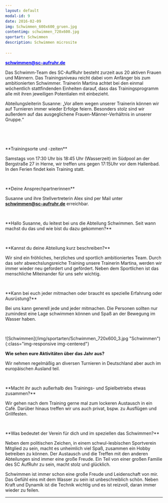 ```yaml
---
layout: default
modal-id: 9
date: 2016-02-09
img: Schwimmen_600x600_gruen.jpg
contentimg: schwimmen_720x600.jpg
sportart: Schwimmen
description: Schwimmen microsite
             
---
```


<p><b><a href="mailto:schwimmen@sc-aufruhr.de"><font color="#0000FF">schwimmen@sc-aufruhr.de</font></a></b></p>


Das Schwimm-Team des SC-AufRuhr besteht zurzeit aus 20 aktiven Frauen und Männern.
Das Trainingsniveau reicht dabei vom Anfänger bis zum ambitionierten Schwimmer.
Trainerin Martina achtet bei den einmal wöchentlich stattfindenden Einheiten
darauf, dass das Trainingsprogramm alle mit ihren jeweiligen Potentialen mit
einbezieht.

Abteilungsleiterin Susanne: „Vor allem wegen unserer Trainerin können wir
auf Turnieren immer wieder Erfolge feiern. Besonders stolz sind wir außerdem
auf das ausgeglichene Frauen-Männer-Verhältnis in unserer Gruppe.“


  
<p>&nbsp;</p>
**Trainingsorte und -zeiten**



Samstags von 17:30 Uhr bis 18:45 Uhr (Wasserzeit) im Südpool an der
Bergstraße 27 in Herne, wir treffen uns gegen 17:15Uhr
vor dem Hallenbad. In den Ferien findet kein Training statt.




<p>&nbsp;</p>
**Deine Ansprechpartnerinnen**

Susanne und ihre Stellvertreterin Alex sind per Mail unter<br><b><a href="mailto:schwimmen@sc-aufruhr.de"><font color="#0000FF">schwimmen@sc-aufruhr.de</font></a></b> erreichbar.

<p>&nbsp;</p>
**Hallo Susanne, du leitest bei uns die Abteilung Schwimmen. Seit wann machst du das und wie bist du dazu gekommen?**
<p>&nbsp;</p>
**Kannst du deine Abteilung kurz beschreiben?**

Wir sind ein fröhliches, herzliches und sportlich ambitioniertes Team. Durch das sehr abwechslungsreiche Training unsere Trainerin Martina, 
werden wir immer wieder neu gefordert und gefördert.
Neben dem Sportlichen ist das menschliche Miteinander für uns sehr wichtig. 
<p>&nbsp;</p>
**Kann bei euch jeder mitmachen oder braucht es spezielle Erfahrung oder Ausrüstung?**



Bei uns kann generell jede und jeder mitmachen. Die Personen sollten nur
zumindest eine Lage schwimmen können und Spaß an der Bewegung im Wasser haben.



<p>&nbsp;</p>
![Schwimmen](/img/sportarten/Schwimmen_720x600_3.jpg "Schwimmen"){:class="img-responsive img-centered"}

**Wie sehen eure Aktivitäten über das Jahr aus?**

Wir nehmen regelmäßig an diversen Turnieren in Deutschland aber auch im europäischen Ausland teil. 
<p>&nbsp;</p>
**Macht ihr auch außerhalb des Trainings- und Spielbetriebs etwas zusammen?**



Wir gehen nach dem Training gerne mal zum lockeren Austausch in ein Café.
Darüber hinaus treffen wir uns auch privat, bspw. zu Ausflügen und Grillfesten.


<p>&nbsp;</p>
**Was bedeutet der Verein für dich und im speziellen das Schwimmen?**



Neben dem politischen Zeichen, in einem schwul-lesbischen Sportverein
Mitglied zu sein, macht es unheimlich viel Spaß, zusammen ein Hobby betreiben
zu können. Der Austausch und die Treffen mit den anderen Abteilungen sind immer
eine große Freude. Ein Teil von einer großen Familie des SC AufRuhr zu sein,
macht stolz und glücklich.

Schwimmen ist immer schon eine große Freude und Leidenschaft von mir. Das
Gefühl eins mit dem Wasser zu sein ist unbeschreiblich schön. Neben Kraft und
Dynamik ist die Technik wichtig und es ist reizvoll, daran immer wieder zu
feilen.



___
